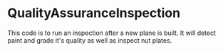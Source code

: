 # QualityAssuranceInspection
This code is to run an inspection after a new plane is built. It will detect paint and grade it's quality as well as inspect nut plates.
